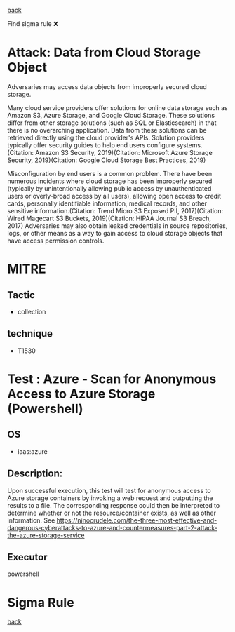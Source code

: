 
[back](../index.md)

Find sigma rule :x: 

# Attack: Data from Cloud Storage Object 

Adversaries may access data objects from improperly secured cloud storage.

Many cloud service providers offer solutions for online data storage such as Amazon S3, Azure Storage, and Google Cloud Storage. These solutions differ from other storage solutions (such as SQL or Elasticsearch) in that there is no overarching application. Data from these solutions can be retrieved directly using the cloud provider's APIs. Solution providers typically offer security guides to help end users configure systems.(Citation: Amazon S3 Security, 2019)(Citation: Microsoft Azure Storage Security, 2019)(Citation: Google Cloud Storage Best Practices, 2019)

Misconfiguration by end users is a common problem. There have been numerous incidents where cloud storage has been improperly secured (typically by unintentionally allowing public access by unauthenticated users or overly-broad access by all users), allowing open access to credit cards, personally identifiable information, medical records, and other sensitive information.(Citation: Trend Micro S3 Exposed PII, 2017)(Citation: Wired Magecart S3 Buckets, 2019)(Citation: HIPAA Journal S3 Breach, 2017) Adversaries may also obtain leaked credentials in source repositories, logs, or other means as a way to gain access to cloud storage objects that have access permission controls.

# MITRE
## Tactic
  - collection


## technique
  - T1530


# Test : Azure - Scan for Anonymous Access to Azure Storage (Powershell)
## OS
  - iaas:azure


## Description:
Upon successful execution, this test will test for anonymous access to Azure storage containers by invoking a web request and outputting the results to a file. 
The corresponding response could then be interpreted to determine whether or not the resource/container exists, as well as other information. 
See https://ninocrudele.com/the-three-most-effective-and-dangerous-cyberattacks-to-azure-and-countermeasures-part-2-attack-the-azure-storage-service     


## Executor
powershell

# Sigma Rule


[back](../index.md)
